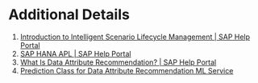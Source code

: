 # Additional Details
1. [Introduction to Intelligent Scenario Lifecycle Management | SAP Help Portal](https://help.sap.com/docs/SAP_S4HANA_ON-PREMISE/8308e6d301d54584a33cd04a9861bc52/436151b128614f0e84024015136043d3.html?version=2022.001)
2. [SAP HANA APL | SAP Help Portal](https://help.sap.com/docs/apl/7223667230cb471ea916200712a9c682/5db34eae84ed44e49ec1f0f78dfb52a1.html?version=latest)
3. [What Is Data Attribute Recommendation? | SAP Help Portal](https://help.sap.com/docs/data-attribute-recommendation/data-attribute-recommendation/what-is-data-attribute-recommendation)
4. [Prediction Class for Data Attribute Recommendation ML Service](https://help.sap.com/docs/SAP_S4HANA_ON-PREMISE/8308e6d301d54584a33cd04a9861bc52/e43a6781ac174d58a96054f561a8d068.html?version=2022.001&q=Create%20Using%20Data%20Attribute%20Recommendation)
